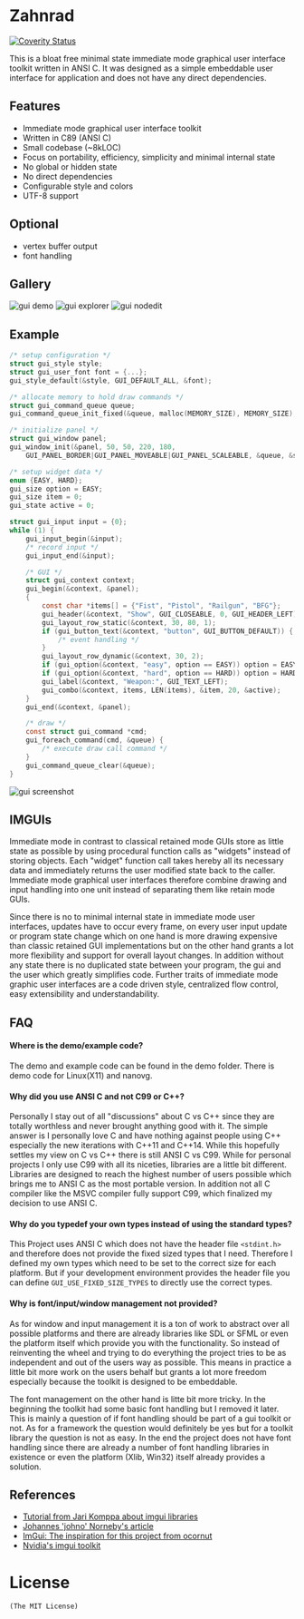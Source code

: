 # Zahnrad
[![Coverity Status](https://scan.coverity.com/projects/5863/badge.svg)](https://scan.coverity.com/projects/5863)

This is a bloat free minimal state immediate mode graphical user interface toolkit
written in ANSI C. It was designed as a simple embeddable user interface for
application and does not have any direct dependencies.

## Features
- Immediate mode graphical user interface toolkit
- Written in C89 (ANSI C)
- Small codebase (~8kLOC)
- Focus on portability, efficiency, simplicity and minimal internal state
- No global or hidden state
- No direct dependencies
- Configurable style and colors
- UTF-8 support

## Optional
- vertex buffer output
- font handling

## Gallery
![gui demo](/screen/demo.png?raw=true)
![gui explorer](/screen/explorer.png?raw=true)
![gui nodedit](/screen/nodedit.png?raw=true)

## Example
```c
/* setup configuration */
struct gui_style style;
struct gui_user_font font = {...};
gui_style_default(&style, GUI_DEFAULT_ALL, &font);

/* allocate memory to hold draw commands */
struct gui_command_queue queue;
gui_command_queue_init_fixed(&queue, malloc(MEMORY_SIZE), MEMORY_SIZE);

/* initialize panel */
struct gui_window panel;
gui_window_init(&panel, 50, 50, 220, 180,
    GUI_PANEL_BORDER|GUI_PANEL_MOVEABLE|GUI_PANEL_SCALEABLE, &queue, &style, &input);

/* setup widget data */
enum {EASY, HARD};
gui_size option = EASY;
gui_size item = 0;
gui_state active = 0;

struct gui_input input = {0};
while (1) {
    gui_input_begin(&input);
    /* record input */
    gui_input_end(&input);

    /* GUI */
    struct gui_context context;
    gui_begin(&context, &panel);
    {
        const char *items[] = {"Fist", "Pistol", "Railgun", "BFG"};
        gui_header(&context, "Show", GUI_CLOSEABLE, 0, GUI_HEADER_LEFT);
        gui_layout_row_static(&context, 30, 80, 1);
        if (gui_button_text(&context, "button", GUI_BUTTON_DEFAULT)) {
            /* event handling */
        }
        gui_layout_row_dynamic(&context, 30, 2);
        if (gui_option(&context, "easy", option == EASY)) option = EASY;
        if (gui_option(&context, "hard", option == HARD)) option = HARD;
        gui_label(&context, "Weapon:", GUI_TEXT_LEFT);
        gui_combo(&context, items, LEN(items), &item, 20, &active);
    }
    gui_end(&context, &panel);

    /* draw */
    const struct gui_command *cmd;
    gui_foreach_command(cmd, &queue) {
        /* execute draw call command */
    }
    gui_command_queue_clear(&queue);
}
```
![gui screenshot](/screen/screen.png?raw=true)

## IMGUIs
Immediate mode in contrast to classical retained mode GUIs store as little state as possible
by using procedural function calls as "widgets" instead of storing objects.
Each "widget" function call takes hereby all its necessary data and immediately returns
the user modified state back to the caller. Immediate mode graphical
user interfaces therefore combine drawing and input handling into one unit
instead of separating them like retain mode GUIs.

Since there is no to minimal internal state in immediate mode user interfaces,
updates have to occur every frame, on every user input update or program state change
which on one hand is more drawing expensive than classic
retained GUI implementations but on the other hand grants a lot more flexibility and
support for overall layout changes. In addition without any state there is no
duplicated state between your program, the gui and the user which greatly
simplifies code. Further traits of immediate mode graphic user interfaces are a
code driven style, centralized flow control, easy extensibility and
understandability.

## FAQ
#### Where is the demo/example code?
The demo and example code can be found in the demo folder.
There is demo code for Linux(X11) and nanovg.

#### Why did you use ANSI C and not C99 or C++?
Personally I stay out of all "discussions" about C vs C++ since they are totally
worthless and never brought anything good with it. The simple answer is I
personally love C and have nothing against people using C++ especially the new
iterations with C++11 and C++14.
While this hopefully settles my view on C vs C++ there is still ANSI C vs C99.
While for personal projects I only use C99 with all its niceties, libraries are
a little bit different. Libraries are designed to reach the highest number of
users possible which brings me to ANSI C as the most portable version.
In addition not all C compiler like the MSVC
compiler fully support C99, which finalized my decision to use ANSI C.

#### Why do you typedef your own types instead of using the standard types?
This Project uses ANSI C which does not have the header file `<stdint.h>`
and therefore does not provide the fixed sized types that I need. Therefore
I defined my own types which need to be set to the correct size for each
platform. But if your development environment provides the header file you can define
`GUI_USE_FIXED_SIZE_TYPES` to directly use the correct types.

#### Why is font/input/window management not provided?
As for window and input management it is a ton of work to abstract over
all possible platforms and there are already libraries like SDL or SFML or even
the platform itself which provide you with the functionality.
So instead of reinventing the wheel and trying to do everything the project tries
to be as independent and out of the users way as possible.
This means in practice a little bit more work on the users behalf but grants a
lot more freedom especially because the toolkit is designed to be embeddable.

The font management on the other hand is litte bit more tricky. In the beginning
the toolkit had some basic font handling but I removed it later. This is mainly
a question of if font handling should be part of a gui toolkit or not. As for a
framework the question would definitely be yes but for a toolkit library the
question is not as easy. In the end the project does not have font handling
since there are already a number of font handling libraries in existence or even the
platform (Xlib, Win32) itself already provides a solution.

## References
- [Tutorial from Jari Komppa about imgui libraries](http://www.johno.se/book/imgui.html)
- [Johannes 'johno' Norneby's article](http://iki.fi/sol/imgui/)
- [ImGui: The inspiration for this project from ocornut](https://github.com/ocornut/imgui)
- [Nvidia's imgui toolkit](https://code.google.com/p/nvidia-widgets/)

# License
    (The MIT License)
